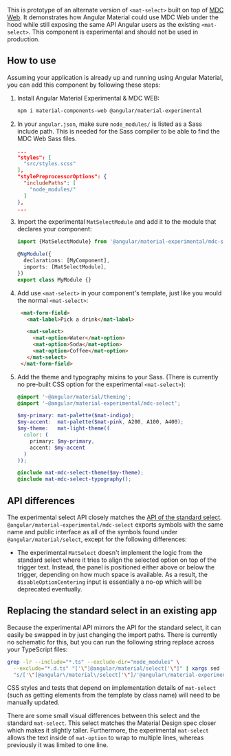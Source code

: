 This is prototype of an alternate version of `<mat-select>` built on top of
[MDC Web](https://github.com/material-components/material-components-web). It demonstrates how
Angular Material could use MDC Web under the hood while still exposing the same API Angular users as
the existing `<mat-select>`. This component is experimental and should not be used in production.

## How to use
Assuming your application is already up and running using Angular Material, you can add this
component by following these steps:

1. Install Angular Material Experimental & MDC WEB:

   ```bash
   npm i material-components-web @angular/material-experimental
   ```

2. In your `angular.json`, make sure `node_modules/` is listed as a Sass include path. This is
   needed for the Sass compiler to be able to find the MDC Web Sass files.

   ```json
   ...
   "styles": [
     "src/styles.scss"
   ],
   "stylePreprocessorOptions": {
     "includePaths": [
       "node_modules/"
     ]
   },
   ...
   ```

3. Import the experimental `MatSelectModule` and add it to the module that declares your
   component:

   ```ts
   import {MatSelectModule} from '@angular/material-experimental/mdc-select';

   @NgModule({
     declarations: [MyComponent],
     imports: [MatSelectModule],
   })
   export class MyModule {}
   ```

4. Add use `<mat-select>` in your component's template, just like you would the normal
   `<mat-select>`:

   ```html
    <mat-form-field>
      <mat-label>Pick a drink</mat-label>

      <mat-select>
        <mat-option>Water</mat-option>
        <mat-option>Soda</mat-option>
        <mat-option>Coffee</mat-option>
      </mat-select>
    </mat-form-field>
   ```

5. Add the theme and typography mixins to your Sass. (There is currently no pre-built CSS option for
   the experimental `<mat-select>`):

   ```scss
   @import '~@angular/material/theming';
   @import '~@angular/material-experimental/mdc-select';

   $my-primary: mat-palette($mat-indigo);
   $my-accent:  mat-palette($mat-pink, A200, A100, A400);
   $my-theme:   mat-light-theme((
     color: (
       primary: $my-primary,
       accent: $my-accent
     )
   ));

   @include mat-mdc-select-theme($my-theme);
   @include mat-mdc-select-typography();
   ```

## API differences
The experimental select API closely matches the
[API of the standard select](https://material.angular.io/components/select/api).
`@angular/material-experimental/mdc-select` exports symbols with the same name and public interface
as all of the symbols found under `@angular/material/select`, except for the following
differences:

* The experimental `MatSelect` doesn't implement the logic from the standard select where it
tries to align the selected option on top of the trigger text. Instead, the panel is positioned
either above or below the trigger, depending on how much space is available. As a result, the
`disableOptionCentering` input is essentially a no-op which will be deprecated eventually.

## Replacing the standard select in an existing app
Because the experimental API mirrors the API for the standard select, it can easily be swapped in
by just changing the import paths. There is currently no schematic for this, but you can run the
following string replace across your TypeScript files:

```bash
grep -lr --include="*.ts" --exclude-dir="node_modules" \
  --exclude="*.d.ts" "['\"]@angular/material/select['\"]" | xargs sed -i \
  "s/['\"]@angular\/material\/select['\"]/'@angular\/material-experimental\/mdc-select'/g"
```

CSS styles and tests that depend on implementation details of `mat-select` (such as getting elements
from the template by class name) will need to be manually updated.

There are some small visual differences between this select and the standard `mat-select`. This
select matches the Material Design spec closer which makes it slightly taller. Furthermore, the
experimental `mat-select` allows the text inside of `mat-option` to wrap to multiple lines, whereas
previously it was limited to one line.
